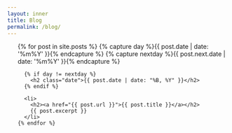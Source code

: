 ```yaml
---
layout: inner
title: Blog
permalink: /blog/
---
```

<div class="blog">
  <ul class="posts">
    {% for post in site.posts %}
      {% capture day %}{{ post.date | date: '%m%Y' }}{% endcapture %}
      {% capture nextday %}{{ post.next.date | date: '%m%Y' }}{% endcapture %}

      {% if day != nextday %}
        <h2 class="date">{{ post.date | date: "%B, %Y" }}</h2>
      {% endif %}

      <li>
        <h2><a href="{{ post.url }}">{{ post.title }}</a></h2>
        {{ post.excerpt }}
      </li>
    {% endfor %}
  </ul>
</div>